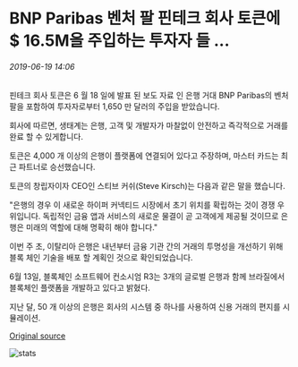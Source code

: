 # BNP Paribas 벤처 팔 핀테크 회사 토큰에 $ 16.5M을 주입하는 투자자 들 ...

###### 2019-06-19 14:06

핀테크 회사 토큰은 6 월 18 일에 발표 된 보도 자료 인 은행 거대 BNP Paribas의 벤처 팔을 포함하여 투자자로부터 1,650 만 달러의 주입을 받았습니다.

회사에 따르면, 생태계는 은행, 고객 및 개발자가 마찰없이 안전하고 즉각적으로 거래를 완료 할 수 있게합니다.

토큰은 4,000 개 이상의 은행이 플랫폼에 연결되어 있다고 주장하며, 마스터 카드는 최근 파트너로 승선했습니다.

토큰의 창립자이자 CEO인 스티브 커쉬(Steve Kirsch)는 다음과 같은 말을 했습니다.

"은행의 경우 이 새로운 하이퍼 커넥티드 시장에서 초기 위치를 확립하는 것이 경쟁 우위입니다. 독립적인 금융 앱과 서비스의 새로운 물결이 곧 고객에게 제공될 것이므로 은행은 미래의 역할에 대해 명확히 해야 합니다."

이번 주 초, 이탈리아 은행은 내년부터 금융 기관 간의 거래의 투명성을 개선하기 위해 블록 체인 기술을 배포 할 계획인 것으로 확인되었습니다.

6월 13일, 블록체인 소프트웨어 컨소시엄 R3는 3개의 글로벌 은행과 함께 브라질에서 블록체인 플랫폼을 개발하고 있다고 밝혔다.

지난 달, 50 개 이상의 은행은 회사의 시스템 중 하나를 사용하여 신용 거래의 편지를 시뮬레이션.

[Original source](https://cointelegraph.com/news/bnp-paribas-venture-arm-among-investors-to-inject-165m-in-fintech-firm-token)

![stats](https://c.statcounter.com/11760860/0/a89fa40b/1/ "stats")